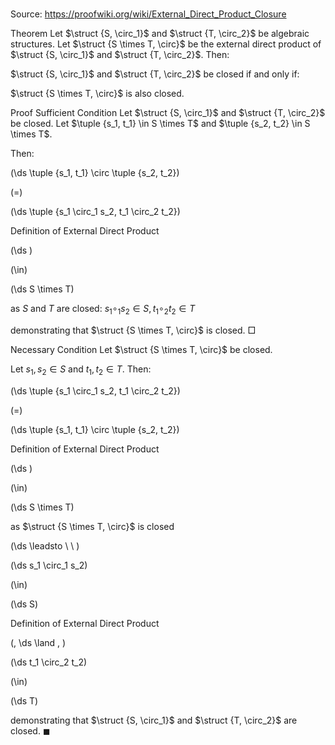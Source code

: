 # 

Source: https://proofwiki.org/wiki/External_Direct_Product_Closure



Theorem
Let $\struct {S, \circ_1}$ and $\struct {T, \circ_2}$ be algebraic structures.
Let $\struct {S \times T, \circ}$ be the external direct product of $\struct {S, \circ_1}$ and $\struct {T, \circ_2}$.
Then:

$\struct {S, \circ_1}$ and $\struct {T, \circ_2}$ be closed
if and only if:

$\struct {S \times T, \circ}$ is also closed.


Proof
Sufficient Condition
Let $\struct {S, \circ_1}$ and $\struct {T, \circ_2}$ be closed.
Let $\tuple {s_1, t_1} \in S \times T$ and $\tuple {s_2, t_2} \in S \times T$.

Then:














\(\ds \tuple {s_1, t_1} \circ \tuple {s_2, t_2}\)

\(=\)







\(\ds \tuple {s_1 \circ_1 s_2, t_1 \circ_2 t_2}\)





Definition of External Direct Product














\(\ds \)

\(\in\)







\(\ds S \times T\)





as $S$ and $T$ are closed: $s_1 \circ_1 s_2 \in S, t_1 \circ_2 t_2 \in T$



demonstrating that $\struct {S \times T, \circ}$ is closed.
$\Box$


Necessary Condition
Let $\struct {S \times T, \circ}$ be closed.

Let $s_1, s_2 \in S$ and $t_1, t_2 \in T$.
Then:














\(\ds \tuple {s_1 \circ_1 s_2, t_1 \circ_2 t_2}\)

\(=\)







\(\ds \tuple {s_1, t_1} \circ \tuple {s_2, t_2}\)





Definition of External Direct Product














\(\ds \)

\(\in\)







\(\ds S \times T\)





as $\struct {S \times T, \circ}$ is closed








\(\ds \leadsto \ \ \)





\(\ds s_1 \circ_1 s_2\)

\(\in\)







\(\ds S\)





Definition of External Direct Product












\(\, \ds \land \, \)

\(\ds t_1 \circ_2 t_2\)

\(\in\)







\(\ds T\)









demonstrating that $\struct {S, \circ_1}$ and $\struct {T, \circ_2}$ are closed.
$\blacksquare$





